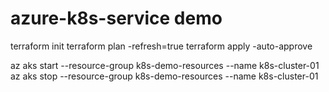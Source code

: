 # azure-k8s-service demo
 

terraform init
terraform plan -refresh=true 
terraform apply -auto-approve


az aks start --resource-group k8s-demo-resources --name k8s-cluster-01
az aks stop --resource-group k8s-demo-resources --name k8s-cluster-01